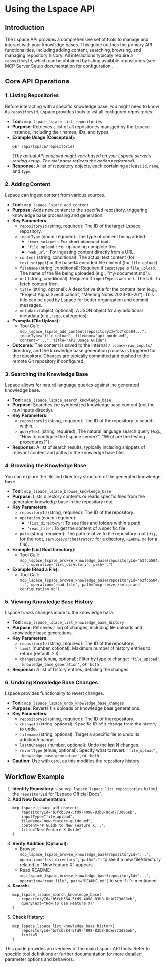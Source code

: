 # Using the Lspace API

## Introduction

The Lspace API provides a comprehensive set of tools to manage and interact with your knowledge bases. This guide outlines the primary API functionalities, including adding content, searching, browsing, and managing repository history. All interactions typically require a `repositoryId`, which can be obtained by listing available repositories (see MCP Server Setup documentation for configuration).

## Core API Operations

### 1. Listing Repositories

Before interacting with a specific knowledge base, you might need to know its `repositoryId`. Lspace provides tools to list all configured repositories.

*   **Tool:** `mcp_lspace_lspace_list_repositories`
*   **Purpose:** Retrieves a list of all repositories managed by the Lspace instance, including their names, IDs, and types.
*   **Example Usage (Conceptual):**
    ```
    GET /api/lspace/repositories 
    ```
    *(The actual API endpoint might vary based on your Lspace server's routing setup. The tool name reflects the action performed).*
*   **Response:** A list of repository objects, each containing at least `id`, `name`, and `type`.

### 2. Adding Content

Lspace can ingest content from various sources.

*   **Tool:** `mcp_lspace_lspace_add_content`
*   **Purpose:** Adds new content to the specified repository, triggering knowledge base processing and generation.
*   **Key Parameters:**
    *   `repositoryId` (string, required): The ID of the target Lspace repository.
    *   `inputType` (enum, required): The type of content being added.
        *   `'text_snippet'`: For short pieces of text.
        *   `'file_upload'`: For uploading complete files.
        *   `'web_url'`: For ingesting content directly from a URL.
    *   `content` (string, conditional): The actual text content (for `text_snippet`) or the base64 encoded file content (for `file_upload`).
    *   `fileName` (string, conditional): Required if `inputType` is `file_upload`. The name of the file being uploaded (e.g., "my-document.md").
    *   `url` (string, conditional): Required if `inputType` is `web_url`. The URL to fetch content from.
    *   `title` (string, optional): A descriptive title for the content item (e.g., "Project Alpha Specification", "Meeting Notes 2023-10-26"). This title can be used by Lspace for better organization and commit messages.
    *   `metadata` (object, optional): A JSON object for any additional metadata (e.g., tags, categories).
*   **Example (File Upload):**
    *   Tool Call: `mcp_lspace_lspace_add_content(repositoryId="b3fcb584...", inputType="file_upload", fileName="api_guide.md", content="...", title="API Usage Guide")`
*   **Outcome:** The content is saved to the internal `/.lspace/raw_inputs/` directory, and the knowledge base generation process is triggered for the repository. Changes are typically committed and pushed to the remote Git repository if configured.

### 3. Searching the Knowledge Base

Lspace allows for natural language queries against the generated knowledge base.

*   **Tool:** `mcp_lspace_lspace_search_knowledge_base`
*   **Purpose:** Searches the synthesized knowledge base content (not the raw inputs directly).
*   **Key Parameters:**
    *   `repositoryId` (string, required): The ID of the repository to search within.
    *   `queryText` (string, required): The natural language search query (e.g., "How to configure the Lspace server?", "What are the testing procedures?").
*   **Response:** A list of search results, typically including snippets of relevant content and paths to the knowledge base files.

### 4. Browsing the Knowledge Base

You can explore the file and directory structure of the generated knowledge base.

*   **Tool:** `mcp_lspace_lspace_browse_knowledge_base`
*   **Purpose:** Lists directory contents or reads specific files from the generated knowledge base in the repository root.
*   **Key Parameters:**
    *   `repositoryId` (string, required): The ID of the repository.
    *   `operation` (enum, required):
        *   `'list_directory'`: To see files and folders within a path.
        *   `'read_file'`: To get the content of a specific file.
    *   `path` (string, required): The path relative to the repository root (e.g., `.` for the root, `services/orchestrator/` for a directory, `README.md` for a file).
*   **Example (List Root Directory):**
    *   Tool Call: `mcp_lspace_lspace_browse_knowledge_base(repositoryId="b3fcb584...", operation="list_directory", path=".")`
*   **Example (Read a File):**
    *   Tool Call: `mcp_lspace_lspace_browse_knowledge_base(repositoryId="b3fcb584...", operation="read_file", path="mcp-server/setup-and-configuration.md")`

### 5. Viewing Knowledge Base History

Lspace tracks changes made to the knowledge base.

*   **Tool:** `mcp_lspace_lspace_list_knowledge_base_history`
*   **Purpose:** Retrieves a log of changes, including file uploads and knowledge base generations.
*   **Key Parameters:**
    *   `repositoryId` (string, required): The ID of the repository.
    *   `limit` (number, optional): Maximum number of history entries to return (default: 20).
    *   `changeType` (enum, optional): Filter by type of change: `'file_upload'`, `'knowledge_base_generation'`, or `'both'`.
*   **Response:** A list of history entries, detailing the changes.

### 6. Undoing Knowledge Base Changes

Lspace provides functionality to revert changes.

*   **Tool:** `mcp_lspace_lspace_undo_knowledge_base_changes`
*   **Purpose:** Reverts file uploads or knowledge base generations.
*   **Key Parameters:**
    *   `repositoryId` (string, required): The ID of the repository.
    *   `changeId` (string, optional): Specific ID of a change from the history to undo.
    *   `filename` (string, optional): Target a specific file to undo its addition/changes.
    *   `lastNChanges` (number, optional): Undo the last N changes.
    *   `revertType` (enum, optional): Specify what to revert: `'file_upload'`, `'knowledge_base_generation'`, or `'both'`.
*   **Caution:** Use with care, as this modifies the repository history.

## Workflow Example

1.  **Identify Repository:** Use `mcp_lspace_lspace_list_repositories` to find the `repositoryId` for "Lspace Official Docs".
2.  **Add New Documentation:**
    ```
    mcp_lspace_lspace_add_content(
        repositoryId="b3fcb584-5fd9-4098-83b8-8c5d773d86eb",
        inputType="file_upload",
        fileName="new-feature-guide.md",
        content="# Guide to New Feature X...",
        title="New Feature X Guide"
    )
    ```
3.  **Verify Addition (Optional):**
    *   Browse: `mcp_lspace_lspace_browse_knowledge_base(repositoryId="...", operation="list_directory", path=".")` to see if a new file/directory related to "New Feature X" appears.
    *   Read README: `mcp_lspace_lspace_browse_knowledge_base(repositoryId="...", operation="read_file", path="README.md")` to see if it's mentioned.
4.  **Search:**
    ```
    mcp_lspace_lspace_search_knowledge_base(
        repositoryId="b3fcb584-5fd9-4098-83b8-8c5d773d86eb",
        queryText="How to use Feature X?"
    )
    ```
5.  **Check History:**
    ```
    mcp_lspace_lspace_list_knowledge_base_history(
        repositoryId="b3fcb584-5fd9-4098-83b8-8c5d773d86eb",
        limit=5
    )
    ```

This guide provides an overview of the main Lspace API tools. Refer to specific tool definitions or further documentation for more detailed parameter options and behaviors.
